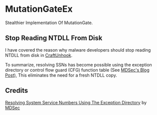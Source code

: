 # MutationGateEx
Stealthier Implementation Of MutationGate.

## Stop Reading NTDLL From Disk
I have covered the reason why malware developers should stop reading NTDLL from disk in [CraftUnhook](https://github.com/dk0m/CraftUnhook).

To summarize, resolving SSNs has become possible using the exception directory or control flow guard (CFG) function table (See [MDSec's Blog Post](https://www.mdsec.co.uk/2022/04/resolving-system-service-numbers-using-the-exception-directory/)), This eliminates the need for a fresh NTDLL copy.


## Credits
[Resolving System Service Numbers Using The Exception Directory](https://www.mdsec.co.uk/2022/04/resolving-system-service-numbers-using-the-exception-directory/) by [MDSec](https://www.mdsec.co.uk/)
